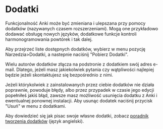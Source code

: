 # Dodatki

Funkcjonalność Anki może być zmieniana i ulepszana przy pomocy dodatków (nazywanych czasem rozszerzeniami). Mogą one przykładowo dodawać obsługę nowych języków, dodatkowe funkcje kontroli harmonogramowania powtórek i tak dalej.

Aby przejrzeć liste dostępnych dodatków, wybierz w menu pozycję Narzedzia>Dodatki, a nastepnie naciśnij "Pobierz Dodatki".

Wielu autorów dodatków złącza na podstronie z dodatkiem swój adres e-mail. Dlatego, jeżeli masz jakiekolwiek pytania czy wątpliwości najlepiej będzie jeżeli skontaktujesz się bezpośrednio z nimi.

Jeżeli którykolwiek z zainstalowanych przez ciebie dodatków nie działa poprawnie, powoduje błędy, albo przez przypadek w czasie jego edycji popełniłeś jakiś błąd, zawsze masz możliwość usunięcia dodatku z Anki i ewentualnej ponownej instalacji. Aby usunąc dodatek naciśnij przycisk "Usuń" w menu z dodatkami.

Aby dowiedzieć się jak pisac swoje własne dodatki, zobacz [poradnik tworzenia dodatków](https://addon-docs.ankiweb.net) (język angielski).
